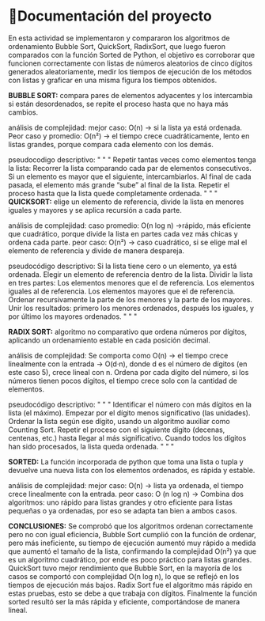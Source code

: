 # 📝Documentación del proyecto
En esta actividad  se implementaron y compararon  los algoritmos de ordenamiento Bubble Sort, QuickSort, RadixSort, que luego fueron comparados con la función Sorted de Python, el objetivo es corroborar que funcionen correctamente con listas de números aleatorios de cinco dígitos generados aleatoriamente, medir los tiempos de ejecución de los métodos con listas y graficar en una misma figura los tiempos obtenidos. 

**BUBBLE SORT:**
compara pares de elementos adyacentes y los intercambia si están desordenados, se repite el proceso hasta que no haya más cambios.

análisis de complejidad: 
mejor caso: O(n) → si la lista ya está ordenada.
Peor caso y promedio: O(n²) → el tiempo crece cuadráticamente, lento en listas grandes, porque compara cada elemento con los demás.

pseudocodigo descriptivo:
" " "
Repetir tantas veces como elementos tenga la lista:
    Recorrer la lista comparando cada par de elementos consecutivos.
    Si un elemento es mayor que el siguiente, intercambiarlos.
Al final de cada pasada, el elemento más grande “sube” al final de la lista.
Repetir el proceso hasta que la lista quede completamente ordenada.
" " "
**QUICKSORT:**
elige un elemento de referencia, divide la lista en menores iguales y mayores y se aplica recursión a cada parte.

análisis de complejidad: 
caso promedio: O(n log n) →rápido, más eficiente que cuadrático, porque divide la lista en partes cada vez más chicas y ordena cada parte.
peor caso: O(n²) → caso cuadrático, si se elige mal el elemento de referencia y divide de manera despareja.

pseudocódigo descriptivo: 
Si la lista tiene cero o un elemento, ya está ordenada.
Elegir un elemento de referencia dentro de la lista.
Dividir la lista en tres partes:
Los elementos menores que el de referencia.
Los elementos iguales al de referencia.
Los elementos mayores que el de referencia.
Ordenar recursivamente la parte de los menores y la parte de los mayores.
Unir los resultados: primero los menores ordenados, después los iguales, y por último los mayores ordenados.
" " "

**RADIX SORT:**
algoritmo no comparativo que ordena números por dígitos, aplicando un ordenamiento estable  en cada posición decimal. 

análisis de complejidad: 
Se comporta como O(n) → el tiempo crece linealmente con la entrada → O(d·n), donde d es el número de dígitos (en este caso 5), crece lineal con n. Ordena por cada dígito del número, si los números tienen pocos dígitos, el tiempo crece solo con la cantidad de elementos.

pseudocódigo descriptivo: 
" " "
Identificar el número con más dígitos en la lista (el máximo).
Empezar por el dígito menos significativo (las unidades).
Ordenar la lista según ese dígito, usando un algoritmo auxiliar como Counting Sort.
Repetir el proceso con el siguiente dígito (decenas, centenas, etc.) hasta llegar al más significativo.
Cuando todos los dígitos han sido procesados, la lista queda ordenada.
" " "

**SORTED:** 
La función  incorporada de python que toma una lista o tupla y devuelve una nueva lista con los elementos ordenados, es rápida y estable.

análisis de complejidad: 
mejor caso: O(n) → lista ya ordenada, el tiempo crece linealmente con la entrada.
peor caso: O (n log n) → Combina dos algoritmos: uno rápido para listas grandes y otro eficiente para listas pequeñas o ya ordenadas, por eso se adapta tan bien a ambos casos.


**CONCLUSIONES:**
Se comprobó que los algoritmos ordenan correctamente pero no con igual eficiencia, Bubble Sort cumplió con la función de ordenar, pero más ineficiente, su tiempo de ejecución aumentó muy rápido a medida que aumentó el tamaño de la lista, confirmando la complejidad O(n²) ya que es un algoritmo cuadrático, por ende es  poco práctico para  listas grandes. QuickSort tuvo mejor  rendimiento que  Bubble Sort, en la mayoría de los casos se comportó con complejidad  O(n log n), lo que se reflejó en los tiempos de ejecución  más bajos. Radix Sort fue el algoritmo más rápido en estas pruebas, esto se debe a que trabaja con dígitos. Finalmente la función sorted resultó ser la más rápida y eficiente, comportándose de manera lineal.


